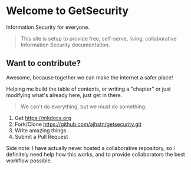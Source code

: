 # Welcome to GetSecurity
Information Security for everyone.

> This site is setup to provide free, self-serve, living, collaborative Information Security documentation.  

## Want to contribute?

Awesome, because together we can make the internet a safer place!

Helping me build the table of contents, or writing a "chapter" or just modifying what's already here, just get in there.

> We can't do everything, but we must do something.

1. Get https://mkdocs.org
2. Fork/Clone https://github.com/ajhstn/getsecurity.git
3. Write amazing things
4. Submit a Pull Request

Side note:  I have actually never hosted a collaborative repository, so i definitely need help how this works, and to provide collaborators the best workflow possible.
